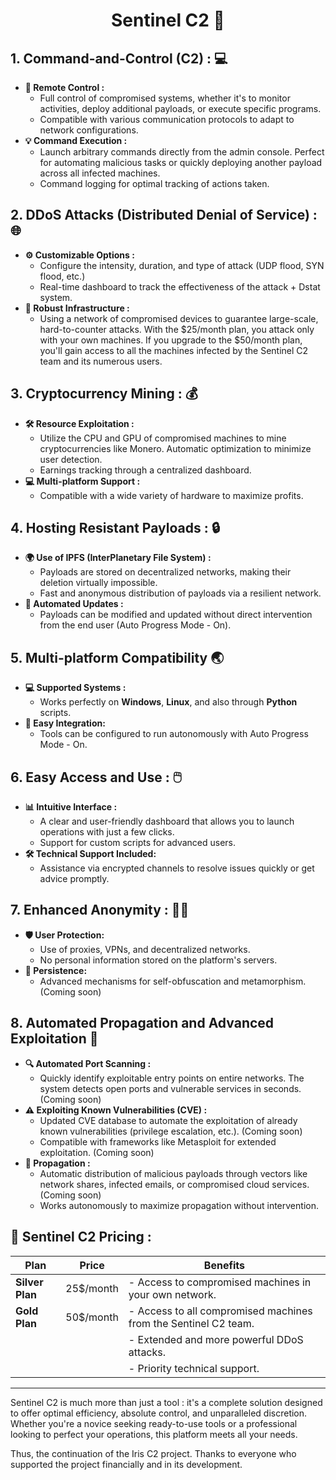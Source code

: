 <h1 align="center">Sentinel C2 🚀</h1>

## **1. Command-and-Control (C2) :** 💻

- **🔧 Remote Control :**
  - Full control of compromised systems, whether it's to monitor activities, deploy additional payloads, or execute specific programs.
  - Compatible with various communication protocols to adapt to network configurations.
- **💡 Command Execution :**
  - Launch arbitrary commands directly from the admin console. Perfect for automating malicious tasks or quickly deploying another payload across all infected machines.
  - Command logging for optimal tracking of actions taken.

## **2. DDoS Attacks (Distributed Denial of Service) :** 🌐

- **⚙️ Customizable Options :**
  - Configure the intensity, duration, and type of attack (UDP flood, SYN flood, etc.)
  - Real-time dashboard to track the effectiveness of the attack + Dstat system.
- **💪 Robust Infrastructure :**
  - Using a network of compromised devices to guarantee large-scale, hard-to-counter attacks. With the $25/month plan, you attack only with your own machines. If you upgrade to the $50/month plan, you'll gain access to all the machines infected by the Sentinel C2 team and its numerous users.

## **3. Cryptocurrency Mining :** 💰

- **🛠️ Resource Exploitation :**
  - Utilize the CPU and GPU of compromised machines to mine cryptocurrencies like Monero. Automatic optimization to minimize user detection.
  - Earnings tracking through a centralized dashboard.
- **💻 Multi-platform Support :**
  - Compatible with a wide variety of hardware to maximize profits.

## **4. Hosting Resistant Payloads :** 🔒

- **🌍 Use of IPFS (InterPlanetary File System) :**
  - Payloads are stored on decentralized networks, making their deletion virtually impossible.
  - Fast and anonymous distribution of payloads via a resilient network.
- **🔄 Automated Updates :**
  - Payloads can be modified and updated without direct intervention from the end user (Auto Progress Mode - On).

## **5. Multi-platform Compatibility** 🌏

- **💻 Supported Systems :**
  - Works perfectly on **Windows**, **Linux**, and also through **Python** scripts.
- **🔧 Easy Integration:**
  - Tools can be configured to run autonomously with Auto Progress Mode - On.

## **6. Easy Access and Use :** 🖱️

- **📊 Intuitive Interface :**
  - A clear and user-friendly dashboard that allows you to launch operations with just a few clicks.
  - Support for custom scripts for advanced users.
- **🛠️ Technical Support Included:**
  - Assistance via encrypted channels to resolve issues quickly or get advice promptly.

## **7. Enhanced Anonymity :** 🕵️‍♂️

- **🛡️ User Protection:**
  - Use of proxies, VPNs, and decentralized networks.
  - No personal information stored on the platform's servers.
- **🔐 Persistence:**
  - Advanced mechanisms for self-obfuscation and metamorphism. (Coming soon)

## **8. Automated Propagation and Advanced Exploitation** 🚀

- **🔍 Automated Port Scanning :**
  - Quickly identify exploitable entry points on entire networks. The system detects open ports and vulnerable services in seconds. (Coming soon)
- **⚠️ Exploiting Known Vulnerabilities (CVE) :**
  - Updated CVE database to automate the exploitation of already known vulnerabilities (privilege escalation, etc.). (Coming soon)
  - Compatible with frameworks like Metasploit for extended exploitation. (Coming soon)
- **🐛 Propagation :**
  - Automatic distribution of malicious payloads through vectors like network shares, infected emails, or compromised cloud services. (Coming soon)
  - Works autonomously to maximize propagation without intervention.

## 💸 **Sentinel C2 Pricing :**

|    **Plan**     |    **Price**    |   **Benefits**                                                              |
|-----------------|-----------------|----------------------------------------------------------------------------|
| **Silver Plan** | 25$/month       | - Access to compromised machines in your own network.                       |
| **Gold Plan**   | 50$/month       | - Access to all compromised machines from the Sentinel C2 team.             |
|                 |                 | - Extended and more powerful DDoS attacks.                                 |
|                 |                 | - Priority technical support.                                              |

---

Sentinel C2 is much more than just a tool : it's a complete solution designed to offer optimal efficiency, absolute control, and unparalleled discretion.  
Whether you're a novice seeking ready-to-use tools or a professional looking to perfect your operations, this platform meets all your needs.

Thus, the continuation of the Iris C2 project. Thanks to everyone who supported the project financially and in its development.
